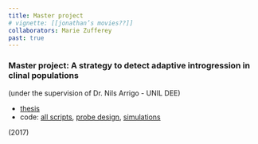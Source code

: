 ```yaml
---
title: Master project
# vignette: [[jonathan’s movies??]]
collaborators: Marie Zufferey
past: true
---
```



### Master project: A strategy to detect adaptive introgression in clinal populations

(under the supervision of Dr. Nils Arrigo - UNIL DEE)

- [thesis](/documents/FINAL_master_thesis.pdf)
- code: [all scripts](https://bitbucket.org/mzuer/brassica/src/master/scripts/), [probe design](https://github.com/mzuer/probes), [simulations](https://github.com/mzuer/simu_ABC_admixem)

(2017)







